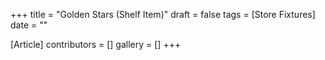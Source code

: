 +++
title = "Golden Stars (Shelf Item)"
draft = false
tags = [Store Fixtures]
date = ""

[Article]
contributors = []
gallery = []
+++
